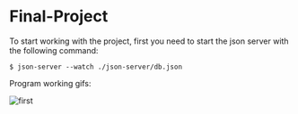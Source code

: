 # Final-Project

To start working with the project, first you need to start the json server with the following command:

`$ json-server --watch ./json-server/db.json`

Program working gifs:

![first](https://user-images.githubusercontent.com/94755517/185436687-5100e15a-9d3c-4bd4-98b1-e931b63fc665.gif)


